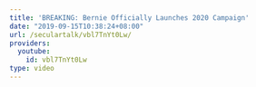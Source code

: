 ```yaml
---
title: 'BREAKING: Bernie Officially Launches 2020 Campaign'
date: "2019-09-15T10:38:24+08:00"
url: /seculartalk/vbl7TnYt0Lw/
providers:
  youtube:
    id: vbl7TnYt0Lw
type: video
---
```

